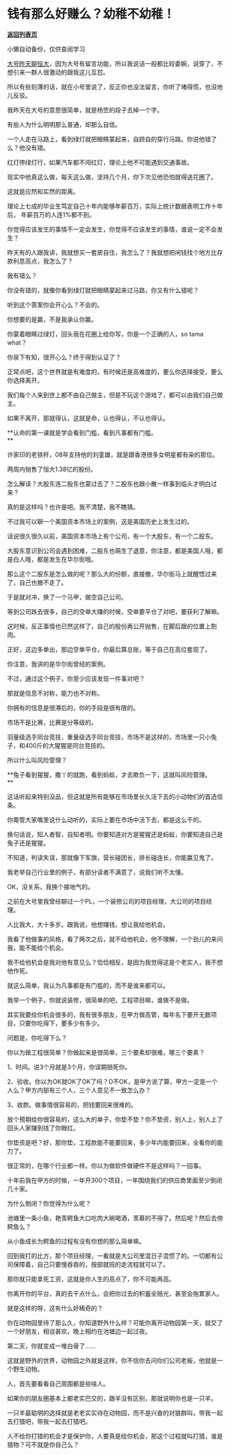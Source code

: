 # 钱有那么好赚么？幼稚不幼稚！

[**返回列表页**](/gzh/记忆承载3)

小懒自动备份，仅供查阅学习

[大号昨天聊恒大](http://mp.weixin.qq.com/s?__biz=MzU0MjYwNDU2Mw==&mid=2247501115&idx=1&sn=56ab2cd872b9c9334f23bdacd5f46171&chksm=fb1aa947cc6d205170cac87072c82b0b14a66f2f803230d49119091a7adf8b51edc263c7bd13&scene=21#wechat_redirect)，因为大号有留言功能，所以我说话一般都比较委婉，说穿了，不想引来一群人很激动的跟我这儿互怼。  

  

所以有些刻薄的话，就在小号里说了，反正你也没法留言，你听了堵得慌，也没地儿反驳。

  

我昨天在大号的意思很简单，就是杨笠的段子去掉一个字。

  

有些人为什么明明那么普通，却那么自信。  

  

一个人走在马路上，看到绿灯就把眼睛蒙起来，自顾自的穿行马路。你说他错了么？他没有错。  

  

红灯停绿灯行，如果汽车都不闯红灯，理论上他不可能遇到交通事故。  

  

现实中他真这么做，每天这么做，坚持几个月，你下次见他恐怕就得送花圈了。

  

这就是应然和实然的距离。  

  

理论上七成的毕业生笃定自己十年内能够年薪百万，实际上统计数据表明工作十年后， 年薪百万的人连1%都不到。  

  

你觉得应该发生的事情不一定会发生，你觉得不应该发生的事情，谁说一定不会发生？  

  

昨天有的人跟我讲，我就想买一套房自住，我怎么了？我就想把闲钱找个地方比存款利息高点，我怎么了？  

  

我有错么？

  

你没有错的，就像你看到绿灯就把眼睛蒙起来过马路，你又有什么错呢？

  

听到这个答案你会开心么？不会的。  

  

你想要的是赢，不是我承认你赢。  

  

你蒙着眼睛过绿灯，回头我在花圈上给你写，你是一个正确的人，so tama what？  

  

你泉下有知，很开心么？终于得到认证了？

  

正常点吧，这个世界就是有难度的，有时候还是高难度的，要么你选择接受，要么你选择离开。  

  

我们每个人来到世上都不由自己做主，但是不玩这个游戏了，都可以由我们自己做主。

  

如果不离开，那就得认，这就是命，认也得认，不认也得认。

  

 **认命的第一课就是学会看到门槛，看到凡事都有门槛。  
**

  

许家印的老铁杆，08年支持他的刘銮雄，就是跟香港很多女明星都有染的那位。  

  

两周内抛售了恒大1.38亿的股份。

  

怎么解读？大股东连二股东也蒙过去了？二股东也跟小散一样事到临头才明白过来？  

  

真的是这样吗？也许是吧。我不清楚，我不瞎猜。  

  

不过我可以聊一个美国资本市场上的案例，这是美国历史上发生过的。

  

话说很久很久以前，美国资本市场上有个公司，有一个大股东，有一个二股东。

  

大股东意识到公司会遇到困难，二股东也萌生了退意，你注意，都是美国人哦，都是白人哦，都是发生在华尔街哦。  

  

那么这个二股东是怎么做的呢？那么大的份额，直接撤，华尔街马上就醒悟过来了，自己也撤不走了。

  

于是就对冲，换了一个马甲，做空自己公司。

  

等到公司跌去很多，自己的空单大赚的时候，空单要平仓了对吧，要获利了解嘛。

  

这时候，反正事情也已然这样了，自己的股份再公开抛售，在脚后跟的位置上割肉。

  

正好，这边多单出，那边空单平仓，你最后算总账，等于自己在高位套现了。

  

你注意，我讲的是华尔街曾经的案例。

  

不过，通过这个例子，你至少应该发现一件事对吧？

  

那就是信息不对称，能力也不对称。

  

你拥有的信息是很滞后的，你的手段是很有限的。

  

市场不是比赛，比赛是分等级的。  

  

羽量级选手同台竞技，重量级选手同台竞技，市场不是这样的，市场里一只小兔子，和400斤的大猩猩是同台竞技的。

  

所以什么叫风险管理？  

  

 **兔子看到猩猩，撒丫的就跑，看到蚂蚁，才去欺负一下，这就叫风险管理。  
**

  

这话听起来特别没品，但这就是所有能够在市场里长久活下去的小动物们的首选信条。  

  

你甭管大家嘴里说什么动听的，实际上要在市场中活下去，都是这么干的。

  

换句话说，知人者智，自知者明。你要知道对方是猩猩还是蚂蚁，你要知道自己是兔子还是猩猩。

  

不知道，判读失误，那就像下军旗，营长碰团长，排长碰连长，你能赢见鬼了。  

  

我老举自己行业里的例子，有部分读者不满意了，说我们听不太懂。  

  

OK，没关系，我换个接地气的。  

  

之前在大号里我曾经聊过一个PL，一个装修公司的项目经理，大公司的项目经理。  

  

人比我大，大十多岁。跟我说，他想赚钱，想让我给他机会。  

  

我看了他做事的风格，看了两次之后，就不给他机会，他不理解，一个劲儿的来问我，能不能给个机会。  

  

我不给他机会是我对他有意见么？恰恰相反，是因为我觉得这是个老实人，我不想他作死。  

  

就这么简单，我认为凡事都是有门槛的，而不是谁来都可以。  

  

我举一个例子，你就说装修，很简单的吧，工程项目嘛，谁做不是做。  

  

其实我要给你机会很多的，我有很多朋友，在甲方做高管，每年名下要开无数项目，只要你吃得下，要多少有多少。  

  

问题是，你吃得下么？

  

你以为做工程很简单？你做起来是很简单，三个要素却很难，哪三个要素？  

  

1、时间。说3个月就是3个月，你误期赔死你。

2、验收。你以为OK就OK了OK了吗？O不OK，是甲方说了算，甲方一定是一个人么？甲方内部有三个人，三个人意见不一致怎么办？  

3、收款。做事情很容易的，把钱要回来很难的。

  

放个预期给你很容易的，这么大的单子，你垫不垫？你不垫资，别人上，别人上了回头人家赚到钱了你眼红。

  

你垫资是吧？好，那你垫，工程款能不能要回来，多少年内能要回来，全看你的能力了。

  

很正常的，在哪个行业都一样。你以为做软件做硬件不是这样吗？一回事。  

  

十年前我在甲方的时候，一年开300个项目，一年围绕我们的供应商里面至少倒闭几十家。  

  

为什么倒闭？你觉得为什么呢？

  

池塘里一条小鱼，艳羡鳄鱼大口吃肉大碗喝酒，羡慕的不得了。然后呢？然后去傍鳄鱼么？  

  

从小鱼成长为鳄鱼的过程有没有你想的那么简单嘛。

  

回到我打的比方，那个项目经理，一看就是大公司里混日子混惯了的。一切都有公司保障着，自己只要慢吞吞的，按部就班的走流程就可以了。  

  

那你就只能拿死工资，这就是你人生的高点了，你不可能再高。  

  

你离开你的平台，真的去干点什么，会把你过去的积蓄全赔光，甚至会拖累家人。

  

就是这样的呀，这有什么好稀奇的？

  

你在动物园里待了那么久，你知道野外什么样？可能你离开动物园第一天，就交了一个好朋友，相谈甚欢，晚上相约在池塘边一起过夜。  

  

第二天，你就变成一堆白骨了......

  

这就是野外的世界，动物园之外就是这样，你不信你去问你们公司老板，他就是一个野生动物。  

  

人，首先要看看自己周围都是些啥人。  

  

如果你的朋友圈基本上都老实巴交的，跟羊没有区别，那就说明你也是一只羊。

  

一只羊最聪明的选择就是老老实实待在动物园，而不是兴奋的对狼群叫，带我一起去打猎吧，带我一起去打猎吧。

  

人不给你打猎的机会才是保护你，人要真是给你机会，那这个过程就叫打猎，谁是猎物？可不就是你自己么？

